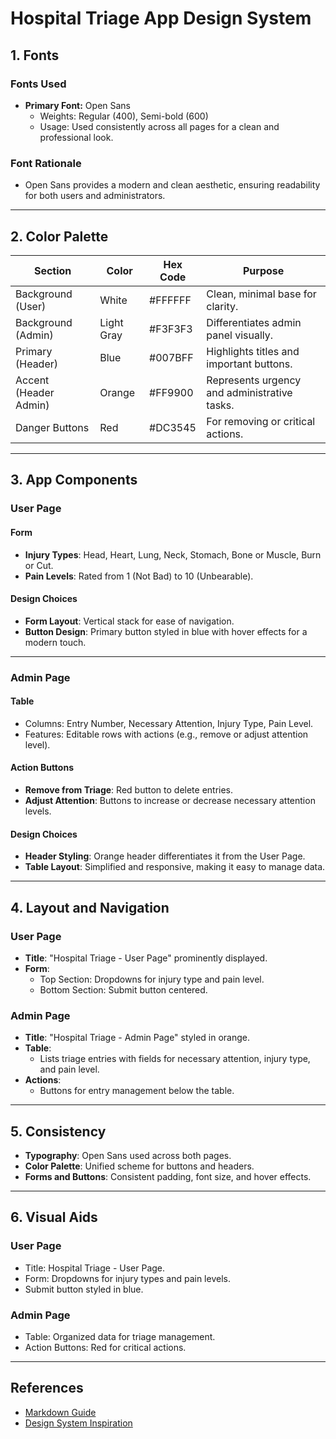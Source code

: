 # Hospital Triage App Design System

## **1. Fonts**
### **Fonts Used**
- **Primary Font:** Open Sans
  - Weights: Regular (400), Semi-bold (600)
  - Usage: Used consistently across all pages for a clean and professional look.

### **Font Rationale**
- Open Sans provides a modern and clean aesthetic, ensuring readability for both users and administrators.

---

## **2. Color Palette**
| Section              | Color             | Hex Code  | Purpose                                 |
|----------------------|-------------------|-----------|-----------------------------------------|
| Background (User)    | White             | #FFFFFF   | Clean, minimal base for clarity.        |
| Background (Admin)   | Light Gray        | #F3F3F3   | Differentiates admin panel visually.    |
| Primary (Header)     | Blue              | #007BFF   | Highlights titles and important buttons.|
| Accent (Header Admin)| Orange            | #FF9900   | Represents urgency and administrative tasks.|
| Danger Buttons       | Red               | #DC3545   | For removing or critical actions.       |

---

## **3. App Components**
### **User Page**
#### **Form**
- **Injury Types**: Head, Heart, Lung, Neck, Stomach, Bone or Muscle, Burn or Cut.
- **Pain Levels**: Rated from 1 (Not Bad) to 10 (Unbearable).

#### **Design Choices**
- **Form Layout**: Vertical stack for ease of navigation.
- **Button Design**: Primary button styled in blue with hover effects for a modern touch.

---

### **Admin Page**
#### **Table**
- Columns: Entry Number, Necessary Attention, Injury Type, Pain Level.
- Features: Editable rows with actions (e.g., remove or adjust attention level).

#### **Action Buttons**
- **Remove from Triage**: Red button to delete entries.
- **Adjust Attention**: Buttons to increase or decrease necessary attention levels.

#### **Design Choices**
- **Header Styling**: Orange header differentiates it from the User Page.
- **Table Layout**: Simplified and responsive, making it easy to manage data.

---

## **4. Layout and Navigation**
### **User Page**
- **Title**: "Hospital Triage - User Page" prominently displayed.
- **Form**:
  - Top Section: Dropdowns for injury type and pain level.
  - Bottom Section: Submit button centered.

### **Admin Page**
- **Title**: "Hospital Triage - Admin Page" styled in orange.
- **Table**:
  - Lists triage entries with fields for necessary attention, injury type, and pain level.
- **Actions**:
  - Buttons for entry management below the table.

---

## **5. Consistency**
- **Typography**: Open Sans used across both pages.
- **Color Palette**: Unified scheme for buttons and headers.
- **Forms and Buttons**: Consistent padding, font size, and hover effects.

---

## **6. Visual Aids**
### User Page
- Title: Hospital Triage - User Page.
- Form: Dropdowns for injury types and pain levels.
- Submit button styled in blue.

### Admin Page
- Table: Organized data for triage management.
- Action Buttons: Red for critical actions.


---


## **References**
- [Markdown Guide](https://www.markdownguide.org/cheat-sheet/)
- [Design System Inspiration](https://github.com/kvhuang23/cst3106_labs/blob/236d6e01304896696d0514b230eb1cf4a450153f/lab10/hospital_triage_design_system.md)

